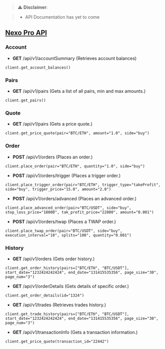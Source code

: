 > :warning: **Disclaimer**: 

 > * API Documentation has yet to come

## [Nexo Pro API](https://pro.nexo.io/api-doc-pro)

### Account

* **GET** /api/v1/accountSummary (Retrieves account balances)

```python3
client.get_account_balances()
```

### Pairs

* **GET** /api/v1/pairs (Gets a list of all pairs, min and max amounts.)

```python3
client.get_pairs()
```

### Quote

* **GET** /api/v1/pairs (Gets a price quote.)

```python3
client.get_price_quote(pair="BTC/ETH", amount="1.0", side="buy")
```

### Order

* **POST** /api/v1/orders (Places an order.)

```python3
client.place_order(pair="BTC/ETH", quantity="1.0", side="buy")
```

* **POST** /api/v1/orders/trigger (Places a trigger order.)

```python3
client.place_trigger_order(pair="BTC/ETH", trigger_type="takeProfit", side="buy", trigger_price="15.0", amount="2.0")
```

* **POST** /api/v1/orders/advanced (Places an advanced order.)

```python3
client.place_advanced_order(pair="BTC/USDT", side="buy", stop_loss_price="18000", tak_profit_price="22000", amount="0.001")
```

* **POST** /api/v1/orders/twap (Places a TWAP order.)

```python3
client.place_twap_order(pair="BTC/USDT", side="buy", execution_interval="10", splits="100", quantity="0.001")
```

### History

* **GET** /api/v1/orders (Gets order history.)

```python3
client.get_order_history(pairs=["BTC/ETH", "BTC/USDT"], start_date="1232424242424", end_date="131415535356", page_size="30", page_num="3")
```

* **GET** /api/v1/orderDetails (Gets details of specific order.)

```python3
client.get_order_details(id="1324")
```

* **GET** /api/v1/trades (Retrieves trades history.)

```python3
client.get_trade_history(pairs=["BTC/ETH", "BTC/USDT"], start_date="1232424242424", end_date="131415535356", page_size="30", page_num="3")
```

* **GET** /api/v1/transactionInfo (Gets a transaction information.)

```python3
client.get_price_quote(transaction_id="22442")
```
